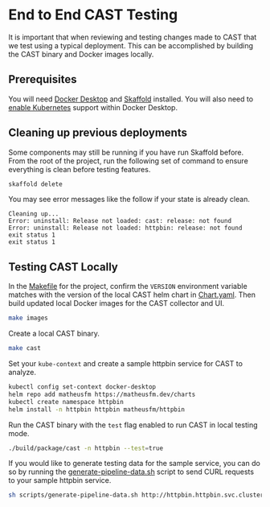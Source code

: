 # End to End CAST Testing

It is important that when reviewing and testing changes made to CAST
that we test using a typical deployment. This can be accomplished
by building the CAST binary and Docker images locally.

## Prerequisites

You will need [Docker
Desktop](https://www.docker.com/products/docker-desktop/) and
[Skaffold](https://skaffold.dev) installed. You will also need to
[enable
Kubernetes](https://docs.docker.com/desktop/kubernetes/#enable-kubernetes)
support within Docker Desktop.

## Cleaning up previous deployments

Some components may still be running if you have run Skaffold
before. From the root of the project, run the following set of command
to ensure everything is clean before testing features.

```bash
skaffold delete 
```

You may see error messages like the follow if your state is already
clean.

```text
Cleaning up...
Error: uninstall: Release not loaded: cast: release: not found
Error: uninstall: Release not loaded: httpbin: release: not found
exit status 1
exit status 1
```

## Testing CAST Locally

In the [Makefile](./Makefile) for the project, confirm the ```VERSION``` environment variable
matches with the version of the local CAST helm chart in [Chart.yaml](./k8s/helm/cast/Chart.yaml).
Then build updated local Docker images for the CAST collector and UI.

```bash
make images
```

Create a local CAST binary.

```bash
make cast
```

Set your ```kube-context``` and create a sample httpbin service for CAST to analyze.

```bash
kubectl config set-context docker-desktop
helm repo add matheusfm https://matheusfm.dev/charts
kubectl create namespace httpbin
helm install -n httpbin httpbin matheusfm/httpbin
```

Run the CAST binary with the ```test``` flag enabled to run CAST in local testing mode.

```bash
./build/package/cast -n httpbin --test=true
```

If you would like to generate testing data for the sample service,
you can do so by running the
[generate-pipeline-data.sh](./scripts/generate-pipeline-data.sh)
script to send CURL requests to your sample httpbin service.

```bash
sh scripts/generate-pipeline-data.sh http://httpbin.httpbin.svc.cluster.local
```


